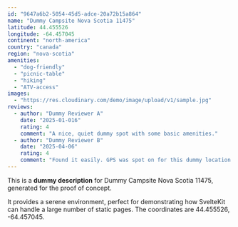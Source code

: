 ```yaml
---
id: "9647a6b2-5054-45d5-adce-20a72b15a864"
name: "Dummy Campsite Nova Scotia 11475"
latitude: 44.455526
longitude: -64.457045
continent: "north-america"
country: "canada"
region: "nova-scotia"
amenities:
  - "dog-friendly"
  - "picnic-table"
  - "hiking"
  - "ATV-access"
images:
  - "https://res.cloudinary.com/demo/image/upload/v1/sample.jpg"
reviews:
  - author: "Dummy Reviewer A"
    date: "2025-01-016"
    rating: 4
    comment: "A nice, quiet dummy spot with some basic amenities."
  - author: "Dummy Reviewer B"
    date: "2025-04-06"
    rating: 4
    comment: "Found it easily. GPS was spot on for this dummy location."
---
```


This is a **dummy description** for Dummy Campsite Nova Scotia 11475, generated for the proof of concept.

It provides a serene environment, perfect for demonstrating how SvelteKit can handle a large number of static pages. The coordinates are 44.455526, -64.457045.
